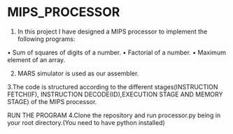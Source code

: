 # MIPS_PROCESSOR

1. In this project I have designed a MIPS processor to implement the following programs:

  • Sum of squares of digits of a number.
  • Factorial of a number.
  • Maximum element of an array.

2. MARS simulator is used as our assembler.
  
3.The code is structured according to the different stages(INSTRUCTION FETCH(IF), INSTRUCTION DECODE(ID),EXECUTION STAGE AND MEMORY STAGE) of the MIPS processor.

RUN THE PROGRAM
4.Clone the repository and run processor.py being in your root directory.(You need to have python installed)
